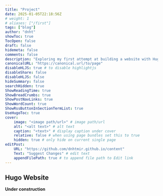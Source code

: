 ```yaml
---
title: "Project"
date: 2025-01-05T22:18:56Z
# weight: 1
# aliases: ["/first"]
tags: ["blog"]
author: "dnht"
showToc: true
TocOpen: false
draft: false
hidemeta: false
comments: false
description: "Exploring my first attempt at building a website with Hugo"
canonicalURL: "https://canonical.url/to/page"
disableHLJS: true # to disable highlightjs
disableShare: false
disableHLJS: false
hideSummary: false
searchHidden: true
ShowReadingTime: true
ShowBreadCrumbs: true
ShowPostNavLinks: true
ShowWordCount: true
ShowRssButtonInSectionTermList: true
UseHugoToc: true
cover:
    image: "<image path/url>" # image path/url
    alt: "<alt text>" # alt text
    caption: "<text>" # display caption under cover
    relative: false # when using page bundles set this to true
    hidden: true # only hide on current single page
editPost:
    URL: "https://github.com/dnhtmir.github.io/content"
    Text: "Suggest Changes" # edit text
    appendFilePath: true # to append file path to Edit link
---
```


## Hugo Website

**Under construction**
